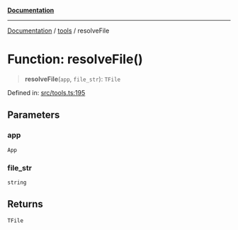 [**Documentation**](https://raw.githubusercontent.com/Christian-Me/obsidian-front-matter-automate/main/doc/README.md)

***

[Documentation](https://raw.githubusercontent.com/Christian-Me/obsidian-front-matter-automate/main/doc/README.md) / [tools](https://raw.githubusercontent.com/Christian-Me/obsidian-front-matter-automate/main/doc/tools/README.md) / resolveFile

# Function: resolveFile()

> **resolveFile**(`app`, `file_str`): `TFile`

Defined in: [src/tools.ts:195](https://github.com/Christian-Me/folder-to-tags-plugin/blob/ea97d76ce7b235ca1e3494401efc98e537acc1fb/src/tools.ts#L195)

## Parameters

### app

`App`

### file\_str

`string`

## Returns

`TFile`
